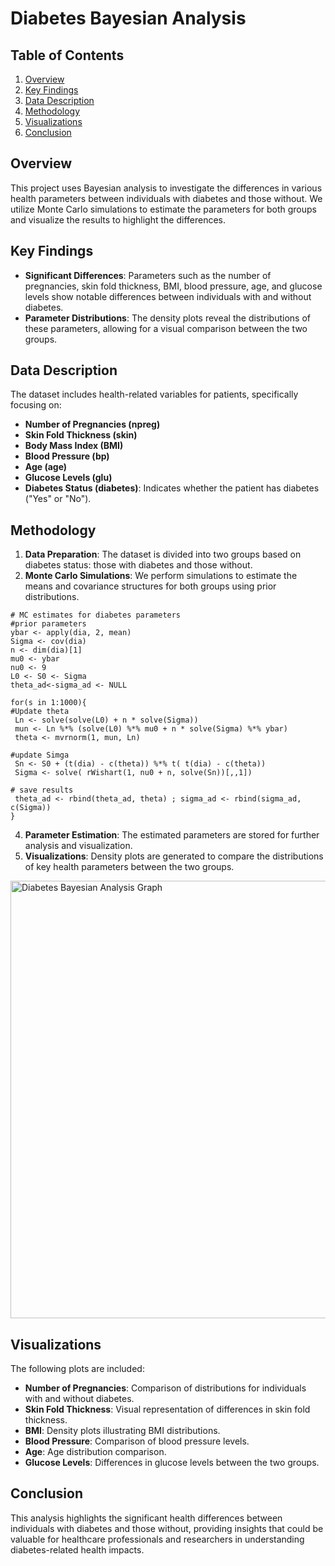 # Diabetes Bayesian Analysis 
 
## Table of Contents 
1. [Overview](#overview) 
2. [Key Findings](#key-findings)  
3. [Data Description](#data-description)
4. [Methodology](#methodology) 
5. [Visualizations](#visualizations)
6. [Conclusion](#conclusion)

## Overview
This project uses Bayesian analysis to investigate the differences in various health parameters between individuals with diabetes and those without. We utilize Monte Carlo simulations to estimate the parameters for both groups and visualize the results to highlight the differences.

## Key Findings
- **Significant Differences**: Parameters such as the number of pregnancies, skin fold thickness, BMI, blood pressure, age, and glucose levels show notable differences between individuals with and without diabetes.
- **Parameter Distributions**: The density plots reveal the distributions of these parameters, allowing for a visual comparison between the two groups.

## Data Description
The dataset includes health-related variables for patients, specifically focusing on:
- **Number of Pregnancies (npreg)**
- **Skin Fold Thickness (skin)**
- **Body Mass Index (BMI)**
- **Blood Pressure (bp)**
- **Age (age)**
- **Glucose Levels (glu)**
- **Diabetes Status (diabetes)**: Indicates whether the patient has diabetes ("Yes" or "No").

## Methodology
1. **Data Preparation**: The dataset is divided into two groups based on diabetes status: those with diabetes and those without.
2. **Monte Carlo Simulations**: We perform simulations to estimate the means and covariance structures for both groups using prior distributions.
```
# MC estimates for diabetes parameters
#prior parameters
ybar <- apply(dia, 2, mean)
Sigma <- cov(dia)
n <- dim(dia)[1]
mu0 <- ybar
nu0 <- 9
L0 <- S0 <- Sigma
theta_ad<-sigma_ad <- NULL

for(s in 1:1000){ 
#Update theta
 Ln <- solve(solve(L0) + n * solve(Sigma))
 mun <- Ln %*% (solve(L0) %*% mu0 + n * solve(Sigma) %*% ybar)
 theta <- mvrnorm(1, mun, Ln)
 
#update Simga
 Sn <- S0 + (t(dia) - c(theta)) %*% t( t(dia) - c(theta))
 Sigma <- solve( rWishart(1, nu0 + n, solve(Sn))[,,1])
 
# save results
 theta_ad <- rbind(theta_ad, theta) ; sigma_ad <- rbind(sigma_ad, c(Sigma))
}
```
4. **Parameter Estimation**: The estimated parameters are stored for further analysis and visualization.
5. **Visualizations**: Density plots are generated to compare the distributions of key health parameters between the two groups.
<img src="https://github.com/RoryQo/R-Diabetes-Bayesian-Analysis-Lab/raw/main/Graph1.jpg" alt="Diabetes Bayesian Analysis Graph" style="width: 700px;" />


## Visualizations
The following plots are included:
- **Number of Pregnancies**: Comparison of distributions for individuals with and without diabetes.
- **Skin Fold Thickness**: Visual representation of differences in skin fold thickness.
- **BMI**: Density plots illustrating BMI distributions.
- **Blood Pressure**: Comparison of blood pressure levels.
- **Age**: Age distribution comparison.
- **Glucose Levels**: Differences in glucose levels between the two groups.

## Conclusion
This analysis highlights the significant health differences between individuals with diabetes and those without, providing insights that could be valuable for healthcare professionals and researchers in understanding diabetes-related health impacts.
